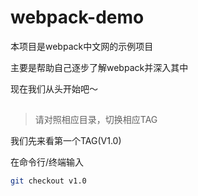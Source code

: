 # webpack-demo

本项目是webpack中文网的示例项目

主要是帮助自己逐步了解webpack并深入其中

现在我们从头开始吧～

## 

> 请对照相应目录，切换相应TAG

我们先来看第一个TAG(V1.0)

在命令行/终端输入

```bash
git checkout v1.0
```





